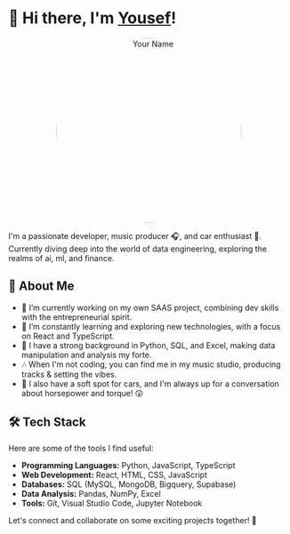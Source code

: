 <!-- Header -->
# 👋 Hi there, I'm [Yousef](https://nibiru.substack.com)!
<p align="center">
  <img src="https://github.com/huey-nibiru/huey-nibiru/assets/26775577/1bfd0231-9c4a-4981-9576-e5cf80d91a98" alt="Your Name" width="333" style="border-radius:59%;">
</p>



I'm a passionate developer, music producer 🎧, and car enthusiast 🚗. Currently diving deep into the world of data engineering, exploring the realms of ai, ml, and finance. 

## 🚀 About Me
- 🔭 I’m currently working on my own SAAS project, combining dev skills with the entrepreneurial spirit.
- 🌱 I’m constantly learning and exploring new technologies, with a focus on React and TypeScript.
- 💼 I have a strong background in Python, SQL, and Excel, making data manipulation and analysis my forte.
- 🎶 When I'm not coding, you can find me in my music studio, producing tracks & setting the vibes.
- 🚗 I also have a soft spot for cars, and I'm always up for a conversation about horsepower and torque! 😲

## 🛠️ Tech Stack
Here are some of the tools I find useful:

- **Programming Languages:** Python, JavaScript, TypeScript
- **Web Development:** React, HTML, CSS, JavaScript
- **Databases:** SQL (MySQL, MongoDB, Bigquery, Supabase)
- **Data Analysis:** Pandas, NumPy, Excel
- **Tools:** Git, Visual Studio Code, Jupyter Notebook
<!-- 
## 🌟 My Projects

Here are a few projects I'm proud of:

1. [Project Name](https://project-url.com): Brief project description and a link to the repository. 
2. [Project Name](https://project-url.com): Brief project description and a link to the repository.
3. [Project Name](https://project-url.com): Brief project description and a link to the repository.

Feel free to explore my repositories for more exciting projects!

## 📫 Get in Touch

- 📧 Email: your.email@example.com
- 💼 LinkedIn: [Your LinkedIn Profile](https://linkedin.com/in/your-profile)
- 🐦 Twitter: [@YourTwitterHandle](https://twitter.com/your-twitter)
- 🌐 Personal Website: [Your Website](https://your-website-url.com)

-->
Let's connect and collaborate on some exciting projects together! 🚀
